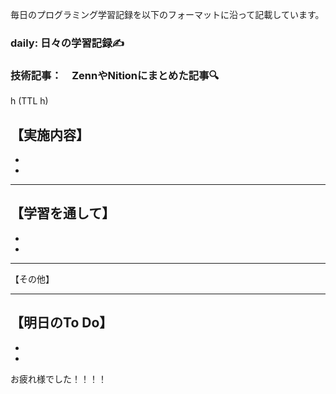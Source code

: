 
毎日のプログラミング学習記録を以下のフォーマットに沿って記載しています。
### daily: 日々の学習記録✍️
### 技術記事：　ZennやNitionにまとめた記事🔍



h (TTL h)

 【実施内容】
-
-
-


***

【学習を通して】
-
-
-





***

【その他】





***


【明日のTo Do】
-
-
-

お疲れ様でした！！！！
